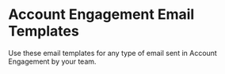 # Account Engagement Email Templates
 Use these email templates for any type of email sent in Account Engagement by your team.
